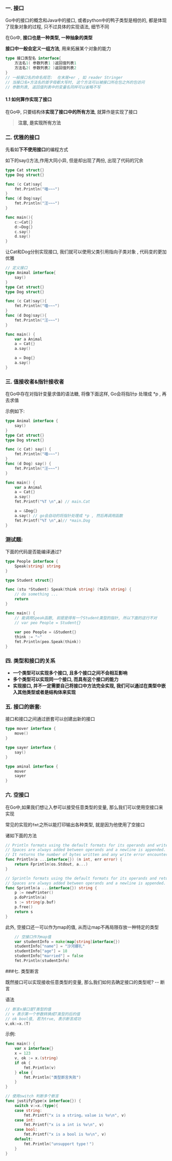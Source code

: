 ### 一. 接口

Go中的接口的概念和Java中的接口, 或者python中的鸭子类型是相仿的, 都是体现了现象对象的过程, 只不过具体的实现语法, 细节不同

在Go中, **接口也是一种类型, 一种抽象的类型**

**接口中一般会定义一组方法**, 用来拓展某个对象的能力

```go
type 接口类型名 interface{
    方法名1( 参数列表1 )返回值列表1
    方法名2( 参数列表2 )返回值列表2    
}
// 一般接口名的命名规范:  在末尾+er , 如 reader Stringer
// 当接口名+方法名的首字母都大写时, 这个方法可以被接口所在包之外的包访问
// 参数列表, 返回值列表中的变量名同样可以省略不写
```

#### 1.1 如何算作实现了接口

在Go中, 只要结构体**实现了接口中的所有方法**, 就算作是实现了接口

> **注意, 是实现所有方法**

### 二. 优雅的接口

先看如**下不使用接口**的编程方式

如下的say()方法,作用大同小异, 但是却出现了两份, 出现了代码的冗余

```go
type Cat struct{}
type Dog struct{}

func (c Cat)say{
    fmt.Println("喵~~~")
}
func (d Dog)say{
    fmt.Println("汪~~~")
}

func main(){
    c:=Cat{}
    d:=Dog{}
    c.say()
    d.say()
}
```

让Cat和Dog分别实现接口, 我们就可以使用父类引用指向子类对象 , 代码变的更加优雅

```go
// 定义接口
type Animal interface{
    say()
}
type Cat struct{}
type Dog struct{}

func (c Cat)say(){
    fmt.Println("喵~~~")
}
func (d Dog)say(){
    fmt.Println("汪~~~")
}

func main() {
	var a Animal
	a = Cat{}
	a.say()

	a = Dog{}
	a.say()
}
```

### 三. 值接收者&指针接收者

在Go中存在对指针变量求值的语法糖,  将像下面这样, Go会将指针p 处理成 *p , 再去求值 

示例如下:

```go
type Animal interface {
	say()
}
type Cat struct{}
type Dog struct{}

func (c Cat) say() {
	fmt.Println("喵~~~")
}
func (d Dog) say() {
	fmt.Println("汪~~~")
}

func main() {
	var a Animal
	a = Cat{}
	a.say()
	fmt.Printf("%T \n",a) // main.Cat

	a = &Dog{}
	a.say() // go会自动的将指针处理成 *p , 然后再调用函数
	fmt.Printf("%T \n",a)// *main.Dog
}
```

### 测试题:

下面的代码是否能编译通过?

```go
type People interface {
	Speak(string) string
}

type Student struct{}

func (stu *Student) Speak(think string) (talk string) {
	// do something ...
    return
}

func main() {
    // 能调用Speak函数, 前提是得有一个Student类型的指针, 所以下面的这行不对
	// var peo People = Student{}
    
    var peo People = &Student{}
	think := "~"
	fmt.Println(peo.Speak(think))
}
```



### 四.  类型和接口的关系

* **一个类型可以实现多个接口, 且多个接口之间不会相互影响**
* **多个类型可以实现同一个接口, 而具有这个接口的能力**
* **实现接口, 并不一定需要自己将接口中方法完全实现, 我们可以通过在类型中嵌入其他类型或者是结构体来实现**





### 五. 接口的嵌套:

接口和接口之间通过嵌套可以创建出新的接口

```go
type mover interface {
	move()
}

type sayer interface {
	say()
}

type aminal interface {
	mover
	sayer
}
```



### 六. 空接口

在Go中,如果我们想让入参可以接受任意类型的变量, 那么我们可以使用空接口来实现

常见的实现的`fmt`之所以能打印输出各种类型, 就是因为他使用了空接口

诸如下面的方法

```go
// Println formats using the default formats for its operands and writes to standard output.
// Spaces are always added between operands and a newline is appended.
// It returns the number of bytes written and any write error encountered.
func Println(a ...interface{}) (n int, err error) {
	return Fprintln(os.Stdout, a...)
}

// Sprintln formats using the default formats for its operands and returns the resulting string.
// Spaces are always added between operands and a newline is appended.
func Sprintln(a ...interface{}) string {
	p := newPrinter()
	p.doPrintln(a)
	s := string(p.buf)
	p.free()
	return s
}
```



此外, 空接口还一可以作为map的值,  从而让map不再局限存放一种特定的类型

```go
	// 空接口作为map值
	var studentInfo = make(map[string]interface{})
	studentInfo["name"] = "沙河娜扎"
	studentInfo["age"] = 18
	studentInfo["married"] = false
	fmt.Println(studentInfo)	
```

###七. 类型断言

既然接口可以实现接收任意类型的变量, 那么我们如何去确定接口的类型呢? --  断言

语法

```go
// 断言x接口是T类型的值
// v 表示第一个参数转换成T类型的后的值
// ok bool值, 若为true, 表示断言成功
v,ok:=x.(T)
```

示例:

```go
func main() {
	var x interface{}
	x = 123
	v, ok := x.(string)
	if ok {
		fmt.Println(v)
	} else {
		fmt.Println("类型断言失败")
	}
}

// 使用switch 判断多个断言
func justifyType(x interface{}) {
	switch v:=x.(type){
	case string:
		fmt.Printf("x is a string，value is %v\n", v)
	case int:
		fmt.Printf("x is a int is %v\n", v)
	case bool:
		fmt.Printf("x is a bool is %v\n", v)
	default:
		fmt.Println("unsupport type！")
	}
}
```











































